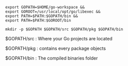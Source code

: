 ```
export GOPATH=$HOME/go-workspace &&
export GOROOT=/usr/local/opt/go/libexec &&
export PATH=$PATH:$GOPATH/bin &&
export PATH=$PATH:$GOROOT/bin
```

```
mkdir -p $GOPATH $GOPATH/src $GOPATH/pkg $GOPATH/bin
```

$GOPATH/src : Where your Go projects are located

$GOPATH/pkg : contains every package objects

$GOPATH/bin : The compiled binaries folder

